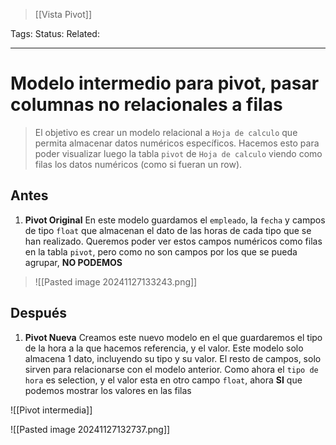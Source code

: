 > [[Vista Pivot]]

Tags: 
Status: 
Related: 

___

# Modelo intermedio para pivot, pasar columnas no relacionales a filas

> El objetivo es crear un modelo relacional a `Hoja de calculo` que permita almacenar datos numéricos específicos. Hacemos esto para poder visualizar luego la tabla `pivot` de `Hoja de calculo` viendo como filas los datos numéricos (como si fueran un row).

## Antes

1. **Pivot Original**
	En este modelo guardamos el `empleado`, la `fecha` y campos de tipo `float` que almacenan el dato de las horas de cada tipo que se han realizado.
	Queremos poder ver estos campos numéricos como filas en la tabla `pivot`, pero como no son campos por los que se pueda agrupar, **NO PODEMOS**

> ![[Pasted image 20241127133243.png]]

## Después

1. **Pivot Nueva**
	Creamos este nuevo modelo en el que guardaremos el tipo de la hora a la que hacemos referencia, y el valor.
	Este modelo solo almacena 1 dato, incluyendo su tipo y su valor. El resto de campos, solo sirven para relacionarse con el modelo anterior.
	Como ahora el `tipo de hora` es selection, y el valor esta en otro campo `float`, ahora **SI** que podemos mostrar los valores en las filas

![[Pivot intermedia]]

![[Pasted image 20241127132737.png]]




